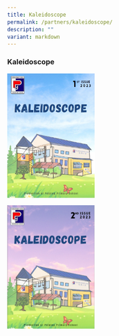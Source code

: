 ```yaml
---
title: Kaleidoscope
permalink: /partners/kaleidoscope/
description: ""
variant: markdown
---
```

### Kaleidoscope
<a href="https://online.fliphtml5.com/cuxpm/ebda/"><img src="/images/kaleidoscope.png" style="width:40%"> </a>

<a href="https://online.fliphtml5.com/cuxpm/tfyg/"><img src="/images/Kaleidoscope/kaleidoscope_2.png" style="width:40%"></a>

